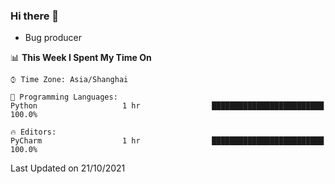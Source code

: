 ### Hi there 👋
* Bug producer
<!--START_SECTION:waka-->
📊 **This Week I Spent My Time On** 

```text
⌚︎ Time Zone: Asia/Shanghai

💬 Programming Languages: 
Python                   1 hr                █████████████████████████   100.0%

🔥 Editors: 
PyCharm                  1 hr                █████████████████████████   100.0%

```


 Last Updated on 21/10/2021
<!--END_SECTION:waka-->
